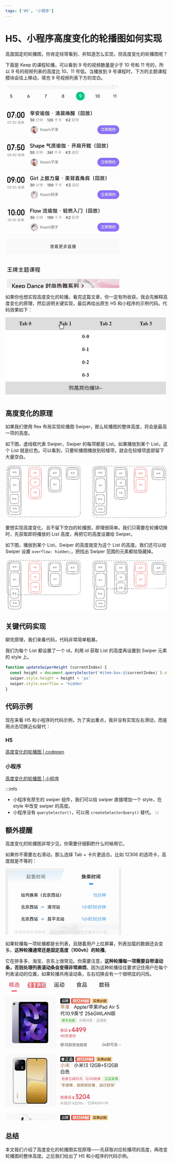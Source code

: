 ```yaml
---
tags: ['H5', '小程序']
---
```


# H5、小程序高度变化的轮播图如何实现

高度固定的轮播图，你肯定经常看到、并知道怎么实现，但高度变化的轮播图呢？

下面是 Keep 的课程轮播，可以看到 9 号的视频数量是少于 10 号和 11 号的，所以 9 号的视频列表的高度比 10、11 号低。当播放到 9 号课程时，下方的主题课程模块会往上移动，填充 9 号视频列表下方的空白。

![](./img/keep.gif)

如果你也想实现高度变化的轮播，看完这篇文章，你一定有所收获。我会先解释高度变化的原理，然后说明关键实现，最后再给出原生 H5 和小程序的示例代码。代码效果如下：

![](./img/variable-height-swiper.gif)

## 高度变化的原理

如果我们使用 flex 布局实现轮播图 Swiper，那么轮播图的整体高度，将会是最高一项的高度。

如下图，虚线框代表 Swiper，Swiper 的每项都是 List。如果播放到某个 List，这个 List 就是红色。可以看到，只要轮播图播放到较矮项，就会在较矮项底部留下大量空白。

![](./img/principle-1.png)

要想实现高度变化、且不留下空白的轮播图，原理很简单。我们只需要在轮播切换时，先获取即将播放的 List 高度，再把它的高度设置给 Swiper。

如下图，播放到某个 List，Swiper 的高度就变为这个 List 的高度。我们还可以给 Swiper 设置 `overflow: hidden;`，把找出 Swiper 范围的元素都给隐藏掉。

![](./img/principle-2.png)

## 关键代码实现

聊完原理，我们来看代码，代码非常简单粗暴。

我们为每个 List 都设置了一个 id，利用 id 获取 List 的高度再设置到 Swiper 元素的 style 上。

```js
function updateSwiperHeight (currentIndex) {
  const height = document.querySelector(`#item-box-${currentIndex}`).offsetHeight
  swiper.style.height = height + 'px'
  swiper.style.overflow = 'hidden'
}
```

## 代码示例

现在来看 H5 和小程序的代码示例，为了突出重点，我并没有实现左右滑动，而是用点击切换近似替代：

### H5

[高度变化的轮播图 | codepen](https://codepen.io/lijunlin2022/pen/qBLxNzQ)

### 小程序

[高度变化的轮播图 | 小程序](https://developers.weixin.qq.com/s/ct5irIm37eOg)

:::info
- 小程序有原生的 swiper 组件，我们可以给 swiper 直接增加一个 style，在 style 中改变 swiper 的高度。
- 小程序没有 `querySelector()`，可以用 `createSelectorQuery()` 替代。
:::

## 额外提醒

高度变化的轮播图非常少见，你需要仔细斟酌什么时候用它。

如果你不需要左右滑动，那么选择 Tab + 卡片更适合。比如 12306 的选项卡，高度就是不等的：

![](./img/12306.gif)

如果轮播每一项轮播都是长列表，且随着用户上拉屏幕，列表加载的数据还会变多。**这种轮播通常还是固定高度（100vh）的轮播**。

它在拼多多、淘宝、京东上很常见。你需要注意，**这种轮播每一项需要自带滚动条，否则处理列表滚动条会变得非常麻烦**。因为这种轮播往往要求记住用户在每个列表滚动的位置，如果轮播共用滚动条，左右切换会有一个很明显的闪烁。

![](./img/pdd.gif)

## 总结

本文我们介绍了高度变化的轮播图实现原理——先获取对应轮播项的高度，再改变轮播图的整体高度。之后我们给出了 H5 和小程序的代码示例。
